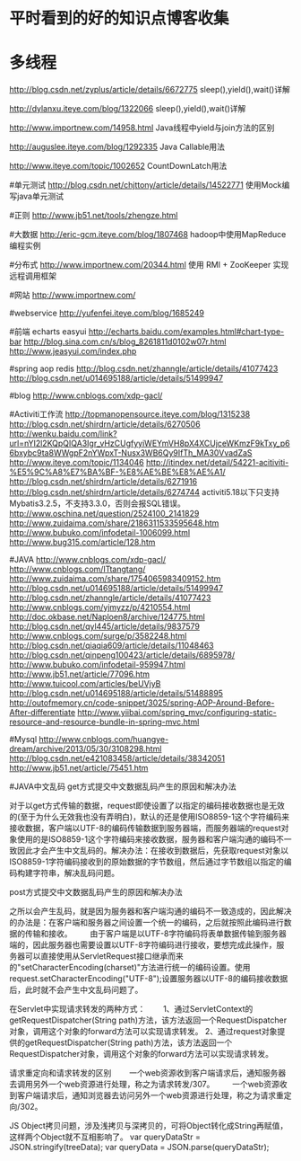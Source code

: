 # 平时看到的好的知识点博客收集
# 多线程
http://blog.csdn.net/zyplus/article/details/6672775   sleep(),yield(),wait()详解

http://dylanxu.iteye.com/blog/1322066   sleep(),yield(),wait()详解

http://www.importnew.com/14958.html   Java线程中yield与join方法的区别

http://auguslee.iteye.com/blog/1292335    Java Callable用法

http://www.iteye.com/topic/1002652    CountDownLatch用法


#单元测试
http://blog.csdn.net/chjttony/article/details/14522771      使用Mock编写java单元测试


#正则
http://www.jb51.net/tools/zhengze.html


#大数据
http://eric-gcm.iteye.com/blog/1807468    hadoop中使用MapReduce编程实例


#分布式
http://www.importnew.com/20344.html   使用 RMI + ZooKeeper 实现远程调用框架


#网站
http://www.importnew.com/

#webservice
http://yufenfei.iteye.com/blog/1685249

#前端
echarts   easyui
http://echarts.baidu.com/examples.html#chart-type-bar
http://blog.sina.com.cn/s/blog_8261811d0102w07r.html
http://www.jeasyui.com/index.php

#spring aop redis
http://blog.csdn.net/zhanngle/article/details/41077423
http://blog.csdn.net/u014695188/article/details/51499947

#blog
http://www.cnblogs.com/xdp-gacl/

#Activiti工作流
http://topmanopensource.iteye.com/blog/1315238
http://blog.csdn.net/shirdrn/article/details/6270506
http://wenku.baidu.com/link?url=nYI2l2KQpQIQA3Igr_vHzCUgfyyiWEYmVH8pX4XCUjceWKmzF9kTxy_p66bxybc9ta8WWgpF2nYWpxT-Nusx3WB6Qy9IfTh_MA30VvadZaS
http://www.iteye.com/topic/1134046
http://itindex.net/detail/54221-acitiviti-%E5%9C%A8%E7%BA%BF-%E8%AE%BE%E8%AE%A1/
http://blog.csdn.net/shirdrn/article/details/6271916
http://blog.csdn.net/shirdrn/article/details/6274744
activiti5.18以下只支持Mybatis3.2.5，不支持3.3.0，否则会报SQL错误。
http://www.oschina.net/question/2524100_2141829
http://www.zuidaima.com/share/2186311533595648.htm
http://www.bubuko.com/infodetail-1006099.html
http://www.bug315.com/article/128.htm

#JAVA
http://www.cnblogs.com/xdp-gacl/
http://www.cnblogs.com/ITtangtang/
http://www.zuidaima.com/share/1754065983409152.htm
http://blog.csdn.net/u014695188/article/details/51499947
http://blog.csdn.net/zhanngle/article/details/41077423
http://www.cnblogs.com/yjmyzz/p/4210554.html
http://doc.okbase.net/Naploen8/archive/124775.html
http://blog.csdn.net/qyl445/article/details/9837579
http://www.cnblogs.com/surge/p/3582248.html
http://blog.csdn.net/qiaqia609/article/details/11048463
http://blog.csdn.net/qinpeng100423/article/details/6895978/
http://www.bubuko.com/infodetail-959947.html
http://www.jb51.net/article/77096.htm
http://www.tuicool.com/articles/beUVjyB
http://blog.csdn.net/u014695188/article/details/51488895
http://outofmemory.cn/code-snippet/3025/spring-AOP-Around-Before-After-differentiate
http://www.yiibai.com/spring_mvc/configuring-static-resource-and-resource-bundle-in-spring-mvc.html

#Mysql
http://www.cnblogs.com/huangye-dream/archive/2013/05/30/3108298.html
http://blog.csdn.net/e421083458/article/details/38342051
http://www.jb51.net/article/75451.htm




#JAVA中文乱码
get方式提交中文数据乱码产生的原因和解决办法

对于以get方式传输的数据，request即使设置了以指定的编码接收数据也是无效的(至于为什么无效我也没有弄明白)，默认的还是使用ISO8859-1这个字符编码来接收数据，客户端以UTF-8的编码传输数据到服务器端，而服务器端的request对象使用的是ISO8859-1这个字符编码来接收数据，服务器和客户端沟通的编码不一致因此才会产生中文乱码的。解决办法：在接收到数据后，先获取request对象以ISO8859-1字符编码接收到的原始数据的字节数组，然后通过字节数组以指定的编码构建字符串，解决乱码问题。

post方式提交中文数据乱码产生的原因和解决办法

之所以会产生乱码，就是因为服务器和客户端沟通的编码不一致造成的，因此解决的办法是：在客户端和服务器之间设置一个统一的编码，之后就按照此编码进行数据的传输和接收。
　　由于客户端是以UTF-8字符编码将表单数据传输到服务器端的，因此服务器也需要设置以UTF-8字符编码进行接收，要想完成此操作，服务器可以直接使用从ServletRequest接口继承而来的"setCharacterEncoding(charset)"方法进行统一的编码设置。使用request.setCharacterEncoding("UTF-8");设置服务器以UTF-8的编码接收数据后，此时就不会产生中文乱码问题了。

在Servlet中实现请求转发的两种方式：
　　1、通过ServletContext的getRequestDispatcher(String path)方法，该方法返回一个RequestDispatcher对象，调用这个对象的forward方法可以实现请求转发。
2、通过request对象提供的getRequestDispatcher(String path)方法，该方法返回一个RequestDispatcher对象，调用这个对象的forward方法可以实现请求转发。

请求重定向和请求转发的区别
　　一个web资源收到客户端请求后，通知服务器去调用另外一个web资源进行处理，称之为请求转发/307。
　　一个web资源收到客户端请求后，通知浏览器去访问另外一个web资源进行处理，称之为请求重定向/302。




JS Object拷贝问题，涉及浅拷贝与深拷贝的，可将Object转化成String再赋值，这样两个Object就不互相影响了。
var queryDataStr = JSON.stringify(treeData);
var queryData = JSON.parse(queryDataStr);
